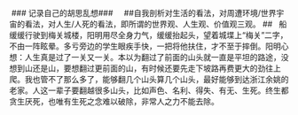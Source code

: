   ### 记录自己的胡思乱想###
   
   ##自我剖析对生活的看法，对周遭环境/世界宇宙的看法，对人生/人死的看法，即所谓的世界观、人生观、价值观三观。 ##
  
  船缓缓行驶到梅关城楼，阳明用尽全身力气，缓缓抬起头，望着城堞上“梅关”二字，不由一阵眩晕。多亏旁边的学生眼疾手快，一把将他扶住，才不至于摔倒。阳明心想：人生真是过了一关又一关。本以为翻过了前面的山头就一直是平坦的路途，没想到山还是山，要想翻过更前面的山，有时候还要先走下坡路再费更大的劲往上爬。我也管不了那么多了，能够翻几个山头算几个山头，最好能够到达浙江余姚的老家。人这一辈子要翻越很多山头，比如声色、名利、得失、有无、生死。终生都贪生厌死，也唯有生死之念难以破除，非常人之力不能去除。
